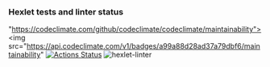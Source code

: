 ### Hexlet tests and linter status
"https://codeclimate.com/github/codeclimate/codeclimate/maintainability"><img src="https://api.codeclimate.com/v1/badges/a99a88d28ad37a79dbf6/maintainability"
[![Actions Status](https://github.com/NikitaKoshelev/python-project-lvl1/workflows/hexlet-check/badge.svg)](https://github.com/NikitaKoshelev/python-project-lvl1/actions)
![hexlet-linter](https://github.com/NikitaKoshelev/python-project-lvl1/workflows/hexlet-linter/badge.svg)
